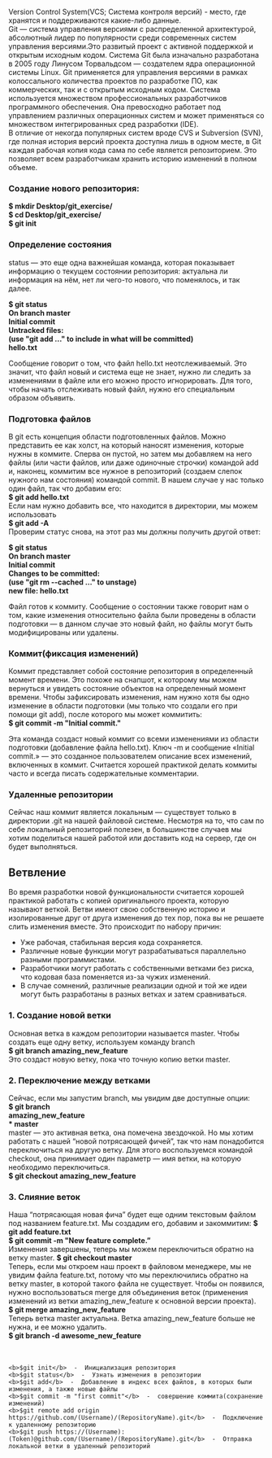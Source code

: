 Version Control System(VCS; Система контроля версий) - место, где хранятся и поддерживаются какие-либо данные.<br>
Git — система управления версиями с распределенной архитектурой, абсолютный лидер по популярности среди современных систем управления версиями.Это развитый проект с активной поддержкой и открытым исходным кодом. Система Git была изначально разработана в 2005 году Линусом Торвальдсом — создателем ядра операционной системы Linux. Git применяется для управления версиями в рамках колоссального количества проектов по разработке ПО, как коммерческих, так и с открытым исходным кодом. Система используется множеством профессиональных разработчиков программного обеспечения. Она превосходно работает под управлением различных операционных систем и может применяться со множеством интегрированных сред разработки (IDE).<br>
В отличие от некогда популярных систем вроде CVS и Subversion (SVN), где полная история версий проекта доступна лишь в одном месте, в Git каждая рабочая копия кода сама по себе является репозиторием. Это позволяет всем разработчикам хранить историю изменений в полном объеме.<br>
    <h3>Создание нового репозитория:</h3>
<b>$ mkdir Desktop/git_exercise/<br>
$ cd Desktop/git_exercise/<br>
$ git init</b><br>

<h3>Определение состояния</h3>
status — это еще одна важнейшая команда, которая показывает информацию о текущем состоянии репозитория: актуальна ли информация на нём, нет ли чего-то нового, что поменялось, и так далее.

<b>$ git status<br>
On branch master<br>
Initial commit<br>
Untracked files:<br>
(use "git add ..." to include in what will be committed)<br>
hello.txt</b><br>

Сообщение говорит о том, что файл hello.txt неотслеживаемый. Это значит, что файл новый и система еще не знает, нужно ли следить за изменениями в файле или его можно просто игнорировать. Для того, чтобы начать отслеживать новый файл, нужно его специальным образом объявить.
<h3>Подготовка файлов</h3>
В git есть концепция области подготовленных файлов. Можно представить ее как холст, на который наносят изменения, которые нужны в коммите. Сперва он пустой, но затем мы добавляем на него файлы (или части файлов, или даже одиночные строчки) командой add и, наконец, коммитим все нужное в репозиторий (создаем слепок нужного нам состояния) командой commit.
В нашем случае у нас только один файл, так что добавим его:<br>
<b>$ git add hello.txt</b><br>
Если нам нужно добавить все, что находится в директории, мы можем использовать<br>
<b>$ git add -A</b><br>
Проверим статус снова, на этот раз мы должны получить другой ответ:<br>

<b>$ git status<br>
On branch master<br>
Initial commit<br>
Changes to be committed:<br>
(use "git rm --cached ..." to unstage)<br>
new file: hello.txt</b><br>

Файл готов к коммиту. Сообщение о состоянии также говорит нам о том, какие изменения относительно файла были проведены в области подготовки — в данном случае это новый файл, но файлы могут быть модифицированы или удалены.

<h3>Коммит(фиксация изменений)</h3>
Коммит представляет собой состояние репозитория в определенный момент времени. Это похоже на снапшот, к которому мы можем вернуться и увидеть состояние объектов на определенный момент времени.
Чтобы зафиксировать изменения, нам нужно хотя бы одно изменение в области подготовки (мы только что создали его при помощи git add), после которого мы может коммитить:<br>
<b>$ git commit -m "Initial commit."</b><br>

Эта команда создаст новый коммит со всеми изменениями из области подготовки (добавление файла hello.txt). Ключ -m и сообщение «Initial commit.» — это созданное пользователем описание всех изменений, включенных в коммит. Считается хорошей практикой делать коммиты часто и всегда писать содержательные комментарии.

<h3>Удаленные репозитории</h3>
Сейчас наш коммит является локальным — существует только в директории .git на нашей файловой системе. Несмотря на то, что сам по себе локальный репозиторий полезен, в большинстве случаев мы хотим поделиться нашей работой или доставить код на сервер, где он будет выполняться.

<h2>Ветвление</h2>
Во время разработки новой функциональности считается хорошей практикой работать с копией оригинального проекта, которую называют веткой. Ветви имеют свою собственную историю и изолированные друг от друга изменения до тех пор, пока вы не решаете слить изменения вместе. Это происходит по набору причин:
<ul>
<li>Уже рабочая, стабильная версия кода сохраняется.</li>
<li>Различные новые функции могут разрабатываться параллельно разными программистами.</li>
<li>Разработчики могут работать с собственными ветками без риска, что кодовая база поменяется из-за чужих изменений.</li>
<li>В случае сомнений, различные реализации одной и той же идеи могут быть разработаны в разных ветках и затем сравниваться.</li>
</ul>

<h3>1. Создание новой ветки</h3>
Основная ветка в каждом репозитории называется master. Чтобы создать еще одну ветку, используем команду branch <name><br>
  <b>$ git branch amazing_new_feature</b><br>
Это создаст новую ветку, пока что точную копию ветки master.
  
  <h3>2. Переключение между ветками</h3>
Сейчас, если мы запустим branch, мы увидим две доступные опции:<br>
<b>$ git branch<br>
amazing_new_feature<br>
  * master</b><br>
master — это активная ветка, она помечена звездочкой. Но мы хотим работать с нашей “новой потрясающей фичей”, так что нам понадобится переключиться на другую ветку. Для этого воспользуемся командой checkout, она принимает один параметр — имя ветки, на которую необходимо переключиться.<br>
  <b>$ git checkout amazing_new_feature</b><br>
  
  <h3>3. Слияние веток</h3>
Наша “потрясающая новая фича” будет еще одним текстовым файлом под названием feature.txt. Мы создадим его, добавим и закоммитим:
<b>$ git add feature.txt<br>
   $ git commit -m "New feature complete.”</b><br>
Изменения завершены, теперь мы можем переключиться обратно на ветку master.
  <b>$ git checkout master</b><br>
Теперь, если мы откроем наш проект в файловом менеджере, мы не увидим файла feature.txt, потому что мы переключились обратно на ветку master, в которой такого файла не существует. Чтобы он появился, нужно воспользоваться merge для объединения веток (применения изменений из ветки amazing_new_feature к основной версии проекта).<br>
  <b>$ git merge amazing_new_feature</b><br>
Теперь ветка master актуальна. Ветка amazing_new_feature больше не нужна, и ее можно удалить.<br>
  <b>$ git branch -d awesome_new_feature</b><br><br><br>  
  
    <b>$git init</b>  -  Инициализация репозитория
    <b>$git status</b>  -  Узнать изменения в репозитории
    <b>$git add</b>  -  Добавление в индекс всех файлов, в которых были изменения, а также новые файлы
    <b>$git commit -m "first commit"</b>  -  совершение коммита(сохранение изменений)
    <b>$git remote add origin https://github.com/(Username)/(RepositoryName).git</b>  -  Подключение к удаленному репозиторию
    <b>$git push https://(Username):(Token)@github.com/(Username)/(RepositoryName).git</b>  -  Отправка локальной ветки в удаленный репозиторий
